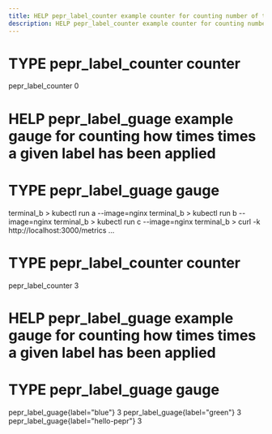 ```yaml
---
title: HELP pepr_label_counter example counter for counting number of times hello-pepr label has been applied
description: HELP pepr_label_counter example counter for counting number of times hello-pepr label has been applied
---
```


# TYPE pepr_label_counter counter
pepr_label_counter 0

# HELP pepr_label_guage example gauge for counting how times times a given label has been applied
# TYPE pepr_label_guage gauge
terminal_b > kubectl run a --image=nginx 
terminal_b > kubectl run b --image=nginx
terminal_b > kubectl run c --image=nginx
terminal_b > curl -k http://localhost:3000/metrics
...
# TYPE pepr_label_counter counter
pepr_label_counter 3

# HELP pepr_label_guage example gauge for counting how times times a given label has been applied
# TYPE pepr_label_guage gauge
pepr_label_guage{label="blue"} 3
pepr_label_guage{label="green"} 3
pepr_label_guage{label="hello-pepr"} 3
```